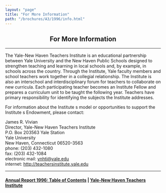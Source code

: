 ```yaml
---
layout: "page"
title: "For More Information"
path: "/brochures/A3/1996/info.html"
---
```

<main>
<center>
<h2>For More Information</h2></center>
<hr/>
The Yale-New Haven Teachers Institute is an educational partnership
between Yale University and the New Haven Public Schools designed to
strengthen teaching and learning in local schools and, by example, in
schools across the country. Through the Institute, Yale faculty members
and school teachers work together in a collegial relationship. The
Institute is also an interschool and interdisciplinary forum for teachers
to collaborate on new curricula. Each participating teacher becomes an
Institute Fellow and prepares a curriculum unit to be taught the following
year. Teachers have primary responsibility for identifying the subjects
the Institute addresses.
<p>
For information about the Institute s model or opportunities to support
the Institute s Endowment, please contact: 
</p><p>
James R. Vivian<br/>
Director, Yale-New Haven Teachers Institute<br/>
P.O. Box 203563 Yale Station<br/>
Yale University<br/>
New Haven, Connecticut 06520-3563<br/>
phone: (203) 432-1080<br/>
fax: (203) 432-1084<br/>
electronic mail: <a href="mailto:ynhti@yale.edu">ynhti@yale.edu</a><br/>
internet: <a href="..\..\">http://teachersinstitute.yale.edu</a><br/>
</p><hr/>
<h4><a href=".\">Annual Report 1996: Table of Contents</a> |
<a href="..\..\">Yale-New Haven Teachers Institute</a>
</h4>
</main>